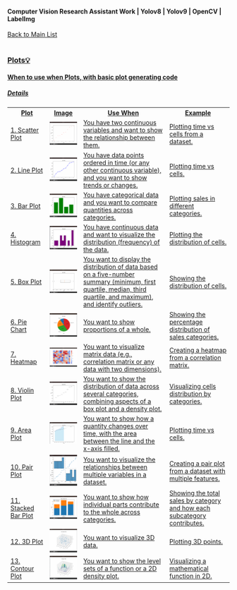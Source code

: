 #### Computer Vision Research Assistant Work | Yolov8 | Yolov9 | OpenCV | LabelImg 

<a href = "../">Back to Main List<br><br>

<h3>Plots💡</h3>

<h4>When to use when Plots, with basic plot generating code</h4>
<h5>Details</h5>
<table width="100%" style="width: 100%">
    <tr>
        <th>Plot</th>
        <th>Image</th>
        <th>Use When</th>
        <th>Example</th>
    </tr>
    <tr>
        <td>1. Scatter Plot</td>
        <td><img src="images/scatter_plot.png" width="250"/> </td>
        <td>You have two continuous variables and want to show the relationship between them.</td>
        <td>Plotting time vs cells from a dataset.</td>
    </tr>
    <tr>
        <td>2. Line Plot</td>
        <td><img src="images/line_plot.png" width="250"/> </td>
        <td>You have data points ordered in time (or any other continuous variable), and you want to show trends or changes.</td>
        <td>Plotting time vs cells.</td>
    </tr>
    <tr>
        <td>3. Bar Plot</td>
        <td><img src="images/bar_plot.png" width="250"/> </td>
        <td>You have categorical data and you want to compare quantities across categories.</td>
        <td>Plotting sales in different categories.</td>
    </tr>
    <tr>
        <td>4. Histogram</td>
        <td><img src="images/histogram_plot.png" width="250"/> </td>
        <td>You have continuous data and want to visualize the distribution (frequency) of the data.</td>
        <td>Plotting the distribution of cells.</td>
    </tr>
    <tr>
        <td>5. Box Plot</td>
        <td><img src="images/box_plot.png" width="250"/> </td>
        <td>You want to display the distribution of data based on a five-number summary (minimum, first quartile, median, third quartile, and maximum), and identify outliers.</td>
        <td>Showing the distribution of cells.</td>
    </tr>
    <tr>
        <td>6. Pie Chart</td>
        <td><img src="images/pie_chart.png" width="250"/> </td>
        <td>You want to show proportions of a whole.</td>
        <td>Showing the percentage distribution of sales categories.</td>
    </tr>
    <tr>
        <td>7. Heatmap</td>
        <td><img src="images/heat_map.png" width="250"/> </td>
        <td>You want to visualize matrix data (e.g., correlation matrix or any data with two dimensions).</td>
        <td>Creating a heatmap from a correlation matrix.</td>
    </tr>
    <tr>
        <td>8. Violin Plot</td>
        <td><img src="images/violin_plot.png" width="250"/> </td>
        <td>You want to show the distribution of data across several categories, combining aspects of a box plot and a density plot.</td>
        <td>Visualizing cells distribution by categories.</td>
    </tr>
    <tr>
        <td>9. Area Plot</td>
        <td><img src="images/area_plot.png" width="250"/> </td>
        <td>You want to show how a quantity changes over time, with the area between the line and the x-axis filled.</td>
        <td>Plotting time vs cells.</td>
    </tr>
    <tr>
        <td>10. Pair Plot</td>
        <td><img src="images/pair_plot.png" width="250"/> </td>
        <td>You want to visualize the relationships between multiple variables in a dataset.</td>
        <td>Creating a pair plot from a dataset with multiple features.</td>
    </tr>
    <tr>
        <td>11. Stacked Bar Plot</td>
        <td><img src="images/stacked_bar_plot.png" width="250"/> </td>
        <td>You want to show how individual parts contribute to the whole across categories.</td>
        <td>Showing the total sales by category and how each subcategory contributes.</td>
    </tr>
    <tr>
        <td>12. 3D Plot</td>
        <td><img src="images/3d_scatter_plot.png" width="250"/> </td>
        <td>You want to visualize 3D data.</td>
        <td>Plotting 3D points.</td>
    </tr>
<tr>
        <td>13. Contour Plot</td>
        <td><img src="images/contour_plot.png" width="250"/> </td>
        <td>You want to show the level sets of a function or a 2D density plot.</td>
        <td>Visualizing a mathematical function in 2D.</td>
    </tr>
</table>
